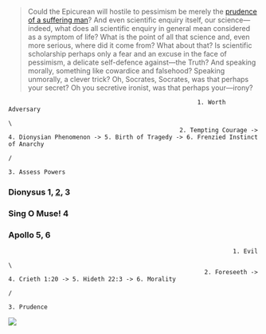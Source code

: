>  Could the Epicurean will hostile to pessimism be merely the [prudence of a suffering man](https://en.wikisource.org/wiki/An_Attempt_at_Self-Criticism)? And even scientific enquiry itself, our science—indeed, what does all scientific enquiry in general mean considered as a symptom of life? What is the point of all that science and, even more serious, where did it come from? What about that? Is scientific scholarship perhaps only a fear and an excuse in the face of pessimism, a delicate self-defence against—the Truth? And speaking morally, something like cowardice and falsehood? Speaking unmorally, a clever trick? Oh, Socrates, Socrates, was that perhaps your secret? Oh you secretive ironist, was that perhaps your—irony?
                                                         
                                                         1. Worth Adversary
                                                                           \
                                                    2. Tempting Courage -> 4. Dionysian Phenomenon -> 5. Birth of Tragedy -> 6. Frenzied Instinct of Anarchy
                                                                           /
                                                                           3. Assess Powers


### Dionysus 1, [2](https://abikesa.github.io/aficionado/), 3
### Sing O Muse! 4
### Apollo 5, 6

                                                                   1. Evil
                                                                           \
                                                           2. Foreseeth -> 4. Crieth 1:20 -> 5. Hideth 22:3 -> 6. Morality
                                                                           /
                                                                           3. Prudence
                                                                           
![](https://abikesa.github.io/zarathustra/zara.png)
